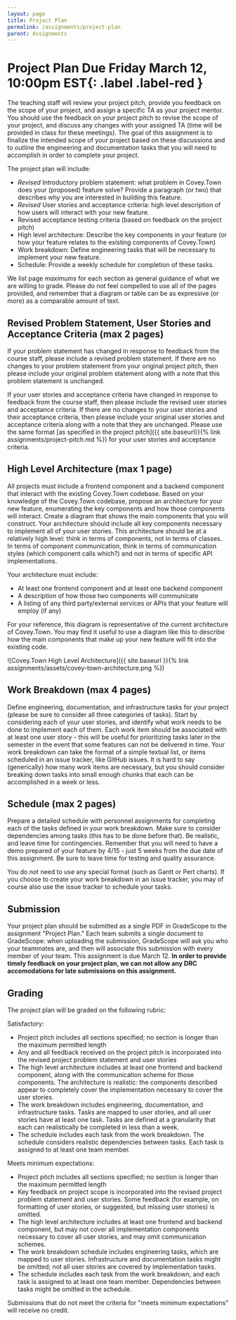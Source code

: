 ```yaml
---
layout: page
title: Project Plan
permalink: /assignments/project-plan
parent: Assignments
---
```

# Project Plan **Due Friday March 12, 10:00pm EST**{: .label .label-red }
The teaching staff will review your project pitch, provide you feedback on the scope of your project, and assign a specific TA as your project mentor.
You should use the feedback on your project pitch to revise the scope of your project, and discuss any changes with your assigned TA (time will be provided in class for these meetings).
The goal of this assignment is to finalize the intended scope of your project based on these discussions and to outline the engineering and documentation tasks that you will need to accomplish in order to complete your project.
 
The project plan will include:
* *Revised* Introductory problem statement: what problem in Covey.Town does your (proposed) feature solve? Provide a paragraph (or two) that describes why you are interested in building this feature.
* *Revised* User stories and acceptance criteria: high level description of how users will interact with your new feature. 
* Revised acceptance testing criteria (based on feedback on the project pitch)
* High level architecture: Describe the key components in your feature (or how your feature relates to the existing components of Covey.Town)
* Work breakdown: Define engineering tasks that will be necessary to implement your new feature. 
* Schedule: Provide a weekly schedule for completion of these tasks. 

We list page *maximums* for each section as general guidance of what we are willing to grade. Please do not feel compelled to use all of the pages provided, and remember that a diagram or table can be as expressive (or more) as a comparable amount of text.

## Revised Problem Statement, User Stories and Acceptance Criteria (max 2 pages)
If your problem statement has changed in response to feedback from the course staff, please include a revised problem statement. If there are no changes to your problem statement from your original project pitch, then please include your original problem statement along with a note that this problem statement is unchanged.

If your user stories and acceptance criteria have changed in response to feedback from the course staff, then please include the revised user stories and acceptance criteria. If there are no changes to your user stories and their acceptance criteria, then please include your original user stories and acceptance criteria along with a note that they are unchanged. Please use the same format [as specified in the project pitch]({{ site.baseurl}}{% link assignments/project-pitch.md %}) for your user stories and acceptance criteria.

## High Level Architecture (max 1 page)
All projects must include a frontend component and a backend component that interact with the existing Covey.Town codebase.
Based on your knowledge of the Covey.Town codebase, propose an architecture for your new feature, enumerating the key components and how those components will interact.
Create a diagram that shows the main components that you will construct.
Your architecture should include all key components necessary to implement all of your user stories.
This architecture should be at a relatively high level: think in terms of components, not in terms of classes.
In terms of component communication, think in terms of communication styles (which component calls which?) and not in terms of specific API implementations.

Your architecture must include:
* At least one frontend component and at least one backend component
* A description of how those two components will communicate
* A listing of any third party/external services or APIs that your feature will employ (if any)


For your reference, this diagram is representative of the current architecture of Covey.Town.
You may find it useful to use a diagram like this to describe how the main components that make up your new feature will fit into the existing code.

![Covey.Town High Level Architecture]({{ site.baseurl }}{% link assignments/assets/covey-town-architecture.png %})

## Work Breakdown (max 4 pages)
Define engineering, documentation, and infrastructure tasks for your project (please be sure to consider all three categories of tasks).
Start by considering each of your user stories, and identify what work needs to be done to implement each of them.
Each work item should be associated with at least one user story - this will be useful for prioritizing tasks later in the semester in the event that some features can not be delivered in time.
Your work breakdown can take the format of a simple textual list, or items scheduled in an issue tracker, like GitHub issues.
It is hard to say (generically) how many work items are necessary, but you should consider breaking down tasks into small enough chunks that each can be accomplished in a week or less.

## Schedule (max 2 pages)
Prepare a detailed schedule with personnel assignments for completing each of the tasks defined in your work breakdown. Make sure to consider dependencies among tasks (this has to be done before that). Be realistic, and leave time for contingencies.
Remember that you will need to have a demo prepared of your feature by 4/15 - just 5 weeks from the due date of this assignment. Be sure to leave time for testing and quality assurance.

You do not need to use any special format (such as Gantt or Pert charts). If you choose to create your work breakdown in an issue tracker, you may of course also use the issue tracker to schedule your tasks.
 
## Submission 
Your project plan should be submitted as a single PDF in GradeScope to the assignment "Project Plan."
Each team submits a single document to GradeScope: when uploading the submission, GradeScope will ask you who your teammates are, and then will associate this submission with every member of your team.
This assignment is due March 12. **In order to provide timely feedback on your project plan, we can not allow any DRC accomodations for late submissions on this assignment.**


## Grading
The project plan will be graded on the following rubric:

Satisfactory:
* Project pitch includes all sections specified; no section is longer than the maximum permitted length
* Any and all feedback received on the project pitch is incorporated into the revised project problem statement and user stories
* The high level architecture includes at least one frontend and backend component, along with the communication scheme for those components. The architecture is realistic: the components described appear to completely cover the implementation necessary to cover the user stories.
* The work breakdown includes engineering, documentation, and infrastructure tasks. Tasks are mapped to user stories, and all user stories have at least one task. Tasks are defined at a granularity that each can realistically be completed in less than a week. 
* The schedule includes each task from the work breakdown. The schedule considers realistic dependencies between tasks. Each task is assigned to at least one team member.

Meets minimum expectations:
* Project pitch includes all sections specified; no section is longer than the maximum permitted length
* Key feedback on project scope is incorporated into the revised project problem statement and user stories. Some feedback (for example, on formatting of user stories, or suggested, but missing user stories) is omitted.
* The high level architecture includes at least one frontend and backend component, but may not cover all implementation components necessary to cover all user stories, and may omit communication schemes.
* The work breakdown schedule includes engineering tasks, which are mapped to user stories. Infrastructure and documentation tasks might be omitted; not all user stories are covered by implementation tasks.
* The schedule includes each task from the work breakdown, and each task is assigned to at least one team member. Dependencies between tasks might be omitted in the schedule.

Submissions that do not meet the criteria for "meets minimum expectations" will receive no credit.
